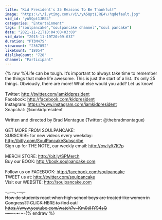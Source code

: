 ```yaml
---
title: "Kid President’s 25 Reasons To Be Thankful!"
image: "https:\/\/i.ytimg.com\/vi\/yA5Qpt1JRE4\/hqdefault.jpg"
vid_id: "yA5Qpt1JRE4"
categories: "Entertainment"
tags: ["soulpancake","soulpancake channel","soul pancake"]
date: "2021-11-21T18:04:00+03:00"
vid_date: "2015-11-19T20:09:03Z"
duration: "PT3M47S"
viewcount: "2367052"
likeCount: "18054"
dislikeCount: "728"
channel: "Participant"
---
```

{% raw %}Life can be tough. It’s important to always take time to remember the things that make life awesome. This is just the start of a list. It’s only 25 things. Obviously, there are more! What else would you add? Let us know!<br /><br />Twitter: <a rel="nofollow" target="blank" href="http://twitter.com/iamkidpresident">http://twitter.com/iamkidpresident</a><br />Facebook: <a rel="nofollow" target="blank" href="http://facebook.com/kidpresident">http://facebook.com/kidpresident</a><br />Instagram: <a rel="nofollow" target="blank" href="https://www.instagram.com/iamkidpresident">https://www.instagram.com/iamkidpresident</a><br />Snapchat: @iamkidpresident<br /><br />Written and directed by Brad Montague (Twitter: @thebradmontague)<br /><br />GET MORE FROM SOULPANCAKE: <br />SUBSCRIBE for new videos every weekday: <a rel="nofollow" target="blank" href="http://bitly.com/SoulPancakeSubscribe">http://bitly.com/SoulPancakeSubscribe</a><br />Sign up for THE NOTE, our weekly email: <a rel="nofollow" target="blank" href="http://ow.ly/t7K7p">http://ow.ly/t7K7p</a><br /><br />MERCH STORE: <a rel="nofollow" target="blank" href="http://bit.ly/SPMerch">http://bit.ly/SPMerch</a><br />Buy our BOOK: <a rel="nofollow" target="blank" href="http://book.soulpancake.com">http://book.soulpancake.com</a><br /><br />Follow us on FACEBOOK: <a rel="nofollow" target="blank" href="http://facebook.com/soulpancake">http://facebook.com/soulpancake</a><br />TWEET us at: <a rel="nofollow" target="blank" href="http://twitter.com/soulpancake">http://twitter.com/soulpancake</a> <br />Visit our WEBSITE: <a rel="nofollow" target="blank" href="http://soulpancake.com">http://soulpancake.com</a><br /><br />-~-~~-~~~-~~-~-<br />How do students react when high school boys are treated like women in Congress?? CLICK HERE to find out!<br /><a rel="nofollow" target="blank" href="https://www.youtube.com/watch?v=Km0tiHY94sQ">https://www.youtube.com/watch?v=Km0tiHY94sQ</a><br />-~-~~-~~~-~~-~-{% endraw %}
